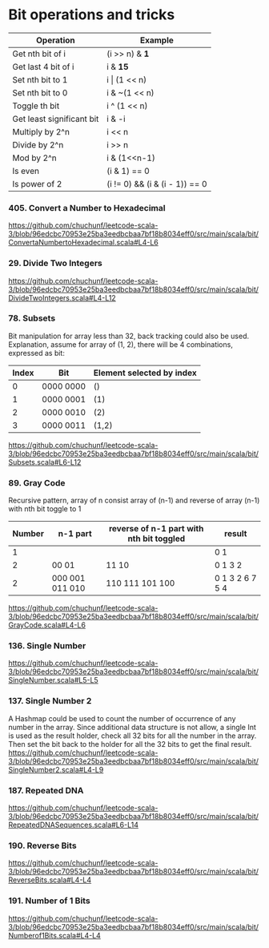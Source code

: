 # Bit operations and tricks
| Operation | Example                        |
| ------ |--------------------------------|
| Get nth bit of i | (i >> n) & **1**               |
| Get last 4 bit of i | i & **15**                     |
| Set nth bit to 1 | i &#124; (1 << n)              |
| Set nth bit to 0 | i & ~(1 << n)                  |
| Toggle th bit | i ^ (1 << n)                   |
| Get least significant bit | i & -i                         |
| Multiply by 2^n | i << n                         |
| Divide by 2^n | i >> n                         |
| Mod by 2^n | i & (1<<n-1)                   |
| Is even | (i & 1) == 0                   |
| Is power of 2 | (i != 0) && (i & (i - 1)) == 0 |

### 405. Convert a Number to Hexadecimal
https://github.com/chuchunf/leetcode-scala-3/blob/96edcbc70953e25ba3eedbcbaa7bf18b8034eff0/src/main/scala/bit/ConvertaNumbertoHexadecimal.scala#L4-L6

### 29. Divide Two Integers
https://github.com/chuchunf/leetcode-scala-3/blob/96edcbc70953e25ba3eedbcbaa7bf18b8034eff0/src/main/scala/bit/DivideTwoIntegers.scala#L4-L12

### 78. Subsets
Bit manipulation for array less than 32, back tracking could also be used.
Explanation, assume for array of (1, 2), there will be 4 combinations, expressed as bit:

|Index| Bit | Element selected by index|
|---|---|---|
|0 | 0000 0000 | () |
|1 | 0000 0001 | (1) |
|2 | 0000 0010 | (2) |
|3 | 0000 0011 | (1,2) |
https://github.com/chuchunf/leetcode-scala-3/blob/96edcbc70953e25ba3eedbcbaa7bf18b8034eff0/src/main/scala/bit/Subsets.scala#L6-L12

### 89. Gray Code
Recursive pattern, array of n consist array of (n-1) and reverse of array (n-1) with nth bit toggle to 1 

|Number| n-1 part | reverse of n-1 part with nth bit toggled | result |
|---|---|---|---|
|1 |  |  | 0 1 |
|2 | 00 01 | 11 10 | 0 1 3 2 |
|2 | 000 001 011 010 | 110 111 101 100 | 0 1 3 2 6 7 5 4 |
https://github.com/chuchunf/leetcode-scala-3/blob/96edcbc70953e25ba3eedbcbaa7bf18b8034eff0/src/main/scala/bit/GrayCode.scala#L4-L6

### 136. Single Number
https://github.com/chuchunf/leetcode-scala-3/blob/96edcbc70953e25ba3eedbcbaa7bf18b8034eff0/src/main/scala/bit/SingleNumber.scala#L5-L5

### 137. Single Number 2
A Hashmap could be used to count the number of occurrence of any number in the array.
Since additional data structure is not allow, a single Int is used as the result holder, check all 32 bits for all the number in the array.
Then set the bit back to the holder for all the 32 bits to get the final result.
https://github.com/chuchunf/leetcode-scala-3/blob/96edcbc70953e25ba3eedbcbaa7bf18b8034eff0/src/main/scala/bit/SingleNumber2.scala#L4-L9

### 187. Repeated DNA
https://github.com/chuchunf/leetcode-scala-3/blob/96edcbc70953e25ba3eedbcbaa7bf18b8034eff0/src/main/scala/bit/RepeatedDNASequences.scala#L6-L14

### 190. Reverse Bits
https://github.com/chuchunf/leetcode-scala-3/blob/96edcbc70953e25ba3eedbcbaa7bf18b8034eff0/src/main/scala/bit/ReverseBits.scala#L4-L4

### 191. Number of 1 Bits
https://github.com/chuchunf/leetcode-scala-3/blob/96edcbc70953e25ba3eedbcbaa7bf18b8034eff0/src/main/scala/bit/Numberof1Bits.scala#L4-L4